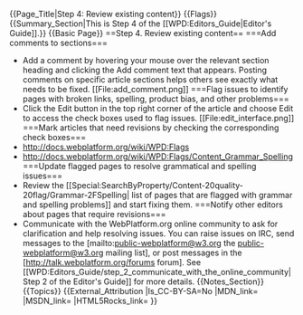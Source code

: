 {{Page_Title|Step 4: Review existing content}}
{{Flags}}
{{Summary_Section|This is Step 4 of the [[WPD:Editors_Guide|Editor's Guide]].}}
{{Basic Page}}
==Step 4. Review existing content==
===Add comments to sections===
* Add a comment by hovering your mouse over the relevant section heading and clicking the Add comment text that appears. Posting comments on specific article sections helps others see exactly what needs to be fixed.
[[File:add_comment.png]]
===Flag issues to identify pages with broken links, spelling, product bias, and other problems===
* Click the Edit button in the top right corner of the article and choose Edit to access the check boxes used to flag issues.
[[File:edit_interface.png]]
===Mark articles that need revisions by checking the corresponding check boxes===
* http://docs.webplatform.org/wiki/WPD:Flags
* http://docs.webplatform.org/wiki/WPD:Flags/Content_Grammar_Spelling
===Update flagged pages to resolve grammatical and spelling issues===
* Review the [[Special:SearchByProperty/Content-20quality-20flag/Grammar-2FSpelling| list of pages that are flagged with grammar and spelling problems]] and start fixing them.
===Notify other editors about pages that require revisions===
* Communicate with the WebPlatform.org online community to ask for clarification and help resolving issues. You can raise issues on IRC, send messages to the [mailto:public-webplatform@w3.org the public-webplatform@w3.org mailing list], or post messages in the [http://talk.webplatform.org/forums forum]. 
See [[WPD:Editors_Guide/step_2_communicate_with_the_online_community| Step 2 of the Editor's Guide]] for more details.
{{Notes_Section}}
{{Topics}}
{{External_Attribution
|Is_CC-BY-SA=No
|MDN_link=
|MSDN_link=
|HTML5Rocks_link=
}}
